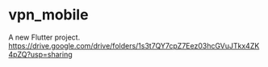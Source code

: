 # vpn_mobile

A new Flutter project.
https://drive.google.com/drive/folders/1s3t7QY7cpZ7Eez03hcGVuJTkx4ZK4pZQ?usp=sharing
